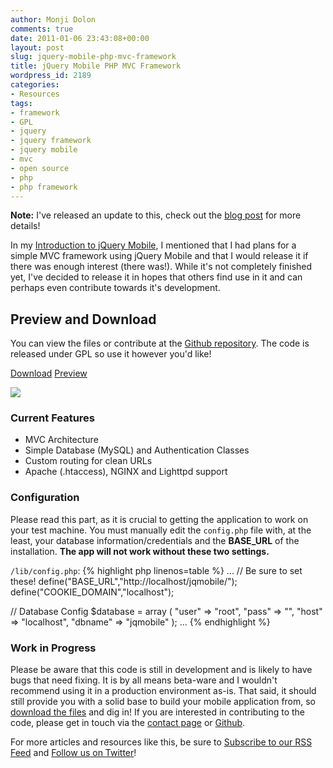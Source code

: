 ```yaml
---
author: Monji Dolon
comments: true
date: 2011-01-06 23:43:08+00:00
layout: post
slug: jquery-mobile-php-mvc-framework
title: jQuery Mobile PHP MVC Framework
wordpress_id: 2189
categories:
- Resources
tags:
- framework
- GPL
- jquery
- jquery framework
- jquery mobile
- mvc
- open source
- php
- php framework
---
```


<div class="note top">
  <strong>Note:</strong> I've released an update to this, check out the <a href="http://devgrow.com/updated-jquery-mobile-php-mvc-framework/">blog post</a> for more details!
</div>

In my [Introduction to jQuery Mobile](http://devgrow.com/mobile-web-dev-using-jquery-mobile/), I mentioned that I had plans for a simple MVC framework using jQuery Mobile and that I would release it if there was enough interest (there was!).  While it's not completely finished yet, I've decided to release it in hopes that others find use in it and can perhaps even contribute towards it's development.

## Preview and Download

You can view the files or contribute at the [Github repository](https://github.com/mdolon/jQuery-Mobile-PHP-MVC).  The code is released under GPL so use it however you'd like!


<div class="download">
  <a href="https://github.com/mdolon/jQuery-Mobile-PHP-MVC/zipball/master" class="primary">Download</a>
  <a href="http://demos.devgrow.com/jquery-mobile-mvc/)" class="secondary">Preview</a>
</div>

[![](http://devgrow.s3.amazonaws.com/assets/images/jquery-mobile-mvc.gif)](https://github.com/mdolon/jQuery-Mobile-PHP-MVC)

### Current Features

  * MVC Architecture
  * Simple Database (MySQL) and Authentication Classes
  * Custom routing for clean URLs
  * Apache (.htaccess), NGINX and Lighttpd support

### Configuration

Please read this part, as it is crucial to getting the application to work on your test machine.  You must manually edit the `config.php` file with, at the least, your database information/credentials and the **BASE_URL** of the installation.  **The app will not work without these two settings.**

`/lib/config.php`:
{% highlight php linenos=table %}
...
// Be sure to set these!
define("BASE_URL","http://localhost/jqmobile/");
define("COOKIE_DOMAIN","localhost");

// Database Config
$database = array (
	"user"  => "root",
	"pass"  => "",
	"host"  => "localhost",
	"dbname" => "jqmobile"
);
...
{% endhighlight %}

### Work in Progress

Please be aware that this code is still in development and is likely to have bugs that need fixing.  It is by all means beta-ware and I wouldn't recommend using it in a production environment as-is.  That said, it should still provide you with a solid base to build your mobile application from, so [download the files](https://github.com/mdolon/jQuery-Mobile-PHP-MVC) and dig in!  If you are interested in contributing to the code, please get in touch via the [contact page](http://devgrow.com/contact) or [Github](https://github.com/mdolon).

For more articles and resources like this, be sure to [Subscribe to our RSS Feed](http://feeds.feedburner.com/devgrow) and [Follow us on Twitter](http://twitter.com/ThinkDevGrow)!
